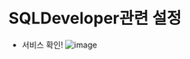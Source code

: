 # SQLDeveloper관련 설정

- 서비스 확인!
![image](https://user-images.githubusercontent.com/71580318/125961238-e312dfdd-8350-4d58-bc12-17ac905a5b39.png)
